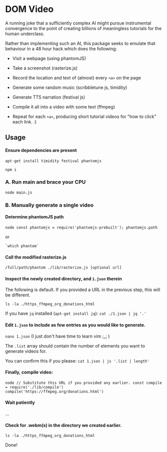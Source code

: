 # DOM Video

A running joke that a sufficiently complex AI might pursue instrumental convergence to the point of creating billions of meaningless tutorials for the human underclass.

Rather than implementing such an AI, this package seeks to emulate that behaviour in a 48 hour hack which does the following:

- Visit a webpage (using phantomJS)

- Take a screenshot (rasterize.js)

- Record the location and text of (almost) every `<a>` on the page

- Generate some random music (scribbletune js, timidity)

- Generate TTS narration (festival js)

- Compile it all into a video with some text (ffmpeg)

- Repeat for each `<a>`, producing short tutorial videos for "how to click" each link. :)

## Usage

#### Ensure dependencies are present

`apt-get install timidity festival phantomjs`

`npm i`

### A. Run main and brace your CPU

`node main.js`

### B. Manually generate a single video

#### Determine phantomJS path

`node
	const phantomjs = require('phantomjs-prebuilt');
	phantomjs.path
`

or 

```
`which phantom`
```

#### Call the modified rasterize.js

`/full/path/phantom ./lib/rasterize.js [optional url]`

#### Inspect the newly created directory, and `1.json` therein

The following is default. If you provided a URL in the previous step, this will be different.

`ls -la ./https_ffmpeg_org_donations_html`

If you have `jq` installed (`apt-get install jq`): `cat ./1.json | jq '.'`

#### Edit `1.json` to include as few entries as you would like to generate.

`nano 1.json` (I just don't have time to learn vim ;_; )

The `.list` array should contain the number of elements you want to generate videos for.

You can confirm this if you please: `cat 1.json | js '.list | length'`

#### Finally, compile video:

`node
	// Substitute this URL if you provided any earlier.
	const compile = require('./lib/compile')
	compile('https://ffmpeg.org/donations.html')
`

#### Wait patiently

...

#### Check for .webm(s) in the directory we created earlier.

`ls -la ./https_ffmpeg_org_donations_html`

Done!

